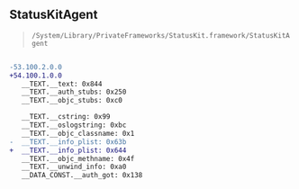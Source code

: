 ## StatusKitAgent

> `/System/Library/PrivateFrameworks/StatusKit.framework/StatusKitAgent`

```diff

-53.100.2.0.0
+54.100.1.0.0
   __TEXT.__text: 0x844
   __TEXT.__auth_stubs: 0x250
   __TEXT.__objc_stubs: 0xc0

   __TEXT.__cstring: 0x99
   __TEXT.__oslogstring: 0xbc
   __TEXT.__objc_classname: 0x1
-  __TEXT.__info_plist: 0x63b
+  __TEXT.__info_plist: 0x644
   __TEXT.__objc_methname: 0x4f
   __TEXT.__unwind_info: 0xa0
   __DATA_CONST.__auth_got: 0x138

```
